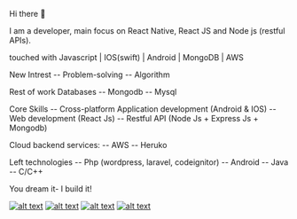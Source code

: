Hi there 👋

I am a developer, main focus on React Native, React JS and Node js (restful APIs).

touched with
Javascript | IOS(swift) | Android | MongoDB | AWS

New Intrest
-- Problem-solving
-- Algorithm

Rest of work
Databases
-- Mongodb
-- Mysql

Core Skills
-- Cross-platform Application development (Android & IOS)
-- Web development (React Js)
-- Restful API (Node Js + Express Js + Mongodb)

Cloud backend services:
-- AWS
-- Heruko

Left technologies
-- Php (wordpress, laravel, codeignitor)
-- Android
-- Java
-- C/C++

You dream it- I build it!


[![alt text][1.1]][1]
[![alt text][2.1]][2]
[![alt text][3.1]][3]
[![alt text][4.1]][4]

[1.1]: https://img.icons8.com/cute-clipart/64/000000/twitter.png (twitter icon with padding)
[2.1]: https://img.icons8.com/fluent/48/000000/facebook-new.png (facebook icon with padding)
[3.1]: https://img.icons8.com/cute-clipart/64/000000/linkedin.png (linkedIn icon with padding)

[4.1]: https://img.icons8.com/cute-clipart/64/000000/instagram-new.png (linkedIn icon with padding)


[1]: https://twitter.com/iamawaisibrar
[2]: https://www.facebook.com/awais.ibrar/
[3]: https://www.linkedin.com/in/awais-ibrar-78874a148/
[4]: https://www.instagram.com/iamawais7/